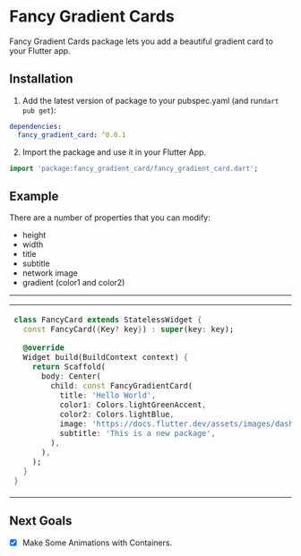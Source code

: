 <!--
This README describes the package. If you publish this package to pub.dev,
this README's contents appear on the landing page for your package.

For information about how to write a good package README, see the guide for
[writing package pages](https://dart.dev/guides/libraries/writing-package-pages).

For general information about developing packages, see the Dart guide for
[creating packages](https://dart.dev/guides/libraries/create-library-packages)
and the Flutter guide for
[developing packages and plugins](https://flutter.dev/developing-packages).
-->

# Fancy Gradient Cards

Fancy Gradient Cards package lets you add a beautiful gradient card to your Flutter app.

## Installation

1. Add the latest version of package to your pubspec.yaml (and run`dart pub get`):
```yaml
dependencies:
  fancy_gradient_card: ^0.0.1
```
2. Import the package and use it in your Flutter App.
```dart
import 'package:fancy_gradient_card/fancy_gradient_card.dart';
```

## Example
There are a number of properties that you can modify:

- height
- width
- title
- subtitle
- network image
- gradient (color1 and color2)

<hr>

<table>
<tr>
<td>


```dart
class FancyCard extends StatelessWidget {
  const FancyCard({Key? key}) : super(key: key);

  @override
  Widget build(BuildContext context) {
    return Scaffold(
      body: Center(
        child: const FancyGradientCard(
          title: 'Hello World',
          color1: Colors.lightGreenAccent,
          color2: Colors.lightBlue,
          image: 'https://docs.flutter.dev/assets/images/dash/Dashatars.png',
          subtitle: 'This is a new package',
        ),
      ),
    );
  }
}
```

</td>
<td>
  <img  src="https://github.com/Arun100203/Arun100203/blob/main/svg/P_flutter_ing.jpeg"  alt="fancy card image">
  </td>
</tr>
</table>

## Next Goals

- [x] Make Some Animations with Containers.
